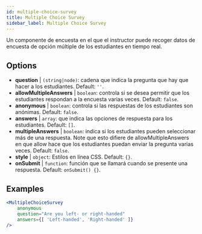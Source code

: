 ```yaml
---
id: multiple-choice-survey 
title: Multiple Choice Survey
sidebar_label: Multiple Choice Survey
---
```


Un componente de encuesta en el que el instructor puede recoger datos de encuesta de opción múltiple de los estudiantes en tiempo real.

## Options

* __question__ | `(string|node)`: cadena que indica la pregunta que hay que hacer a los estudiantes. Default: `''`.
* __allowMultipleAnswers__ | `boolean`: controla si se desea permitir que los estudiantes respondan a la encuesta varias veces. Default: `false`.
* __anonymous__ | `boolean`: controla si las respuestas de los estudiantes son anónimas. Default: `false`.
* __answers__ | `array`: que indica las opciones de respuesta para los estudiantes. Default: `[]`.
* __multipleAnswers__ | `boolean`: indica si los estudiantes pueden seleccionar más de una respuesta. Note que esto difiere de allowMultipleAnswers en que allow hace que los estudiantes puedan enviar la pregunta varias veces. Default: `false`.
* __style__ | `object`: Estilos en línea CSS. Default: `{}`.
* __onSubmit__ | `function`: función que se llamará cuando se presente una respuesta. Default: `onSubmit() {}`.


## Examples

```jsx live
<MultipleChoiceSurvey
    anonymous
    question="Are you left- or right-handed"
    answers={[ 'Left-handed', 'Right-handed' ]}
/>
```

